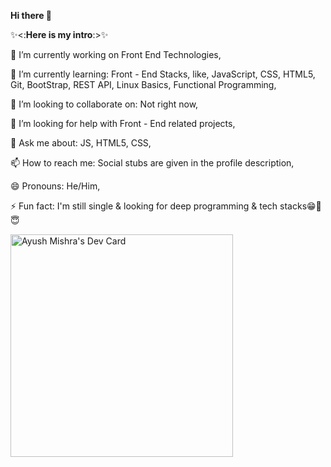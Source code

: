 **Hi there 👋**

✨<:**Here is my intro**:>✨

🔭 I’m currently working on Front End Technologies,

🌱 I’m currently learning: Front - End Stacks, like, JavaScript, CSS, HTML5, Git, BootStrap, REST API, Linux Basics, Functional Programming,

👯 I’m looking to collaborate on: Not right now,

🤔 I’m looking for help with Front - End related projects,

💬 Ask me about: JS, HTML5, CSS,

📫 How to reach me: Social stubs are given in the profile description,

😄 Pronouns: He/Him,

⚡ Fun fact: I'm still single & looking for deep programming & tech stacks😁🌝😇


<a href="https://app.daily.dev/techbrewry"><img src="https://api.daily.dev/devcards/v2/YH9CsNW5oaFQpTmBJ1P31.png?r=2ef&type=default" width="356" alt="Ayush Mishra's Dev Card"/></a>
